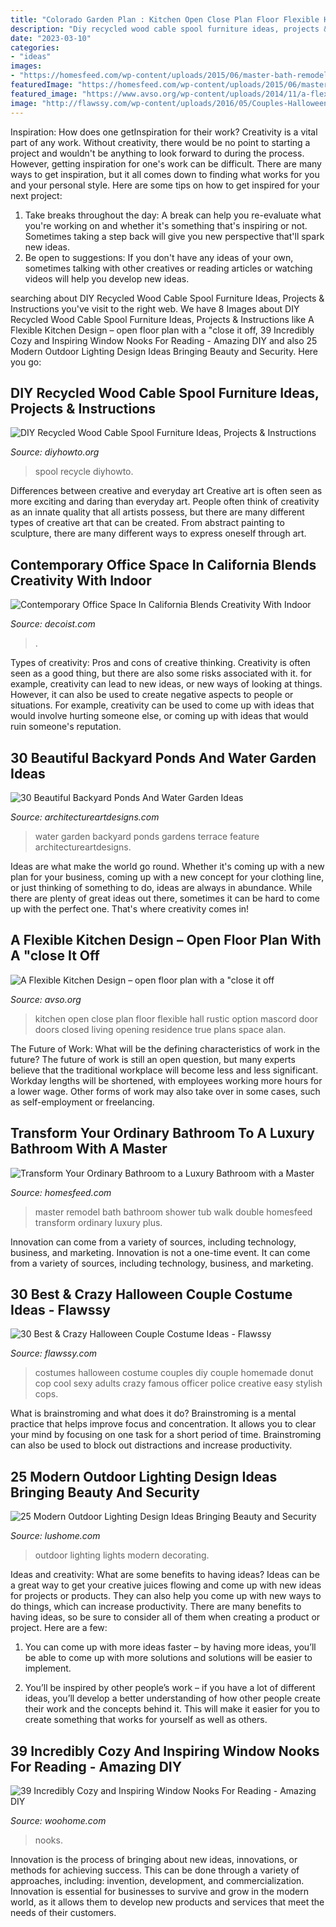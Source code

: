 ```yaml
---
title: "Colorado Garden Plan : Kitchen Open Close Plan Floor Flexible Hall Rustic Option Mascord Door Doors Closed Living Opening Residence True Plans Space Alan"
description: "Diy recycled wood cable spool furniture ideas, projects &amp; instructions"
date: "2023-03-10"
categories:
- "ideas"
images:
- "https://homesfeed.com/wp-content/uploads/2015/06/master-bath-remodel-with-glass-walk-in-shower-and-bath-tub-plus-modern-vanity-units-with-granites-and-double-sinks-and-large-mirrors-plus-natural-tiles.jpg"
featuredImage: "https://homesfeed.com/wp-content/uploads/2015/06/master-bath-remodel-with-glass-walk-in-shower-and-bath-tub-plus-modern-vanity-units-with-granites-and-double-sinks-and-large-mirrors-plus-natural-tiles.jpg"
featured_image: "https://www.avso.org/wp-content/uploads/2014/11/a-flexible-kitchen-design-open-floor-plan-with-a-close-it-off-option-1416302886.jpg"
image: "http://flawssy.com/wp-content/uploads/2016/05/Couples-Halloween-Costume-Ideas.jpg"
---
```



Inspiration: How does one getInspiration for their work?
Creativity is a vital part of any work. Without creativity, there would be no point to starting a project and wouldn't be anything to look forward to during the process. However, getting inspiration for one's work can be difficult. There are many ways to get inspiration, but it all comes down to finding what works for you and your personal style. Here are some tips on how to get inspired for your next project: 
1) Take breaks throughout the day: A break can help you re-evaluate what you're working on and whether it's something that's inspiring or not. Sometimes taking a step back will give you new perspective that'll spark new ideas. 
2) Be open to suggestions: If you don't have any ideas of your own, sometimes talking with other creatives or reading articles or watching videos will help you develop new ideas.

	

		
searching about DIY Recycled Wood Cable Spool Furniture Ideas, Projects &amp; Instructions you've visit to the right web. We have 8 Images about DIY Recycled Wood Cable Spool Furniture Ideas, Projects &amp; Instructions like A Flexible Kitchen Design – open floor plan with a &quot;close it off, 39 Incredibly Cozy and Inspiring Window Nooks For Reading - Amazing DIY and also 25 Modern Outdoor Lighting Design Ideas Bringing Beauty and Security. Here you go:
		
    
## DIY Recycled Wood Cable Spool Furniture Ideas, Projects &amp; Instructions

<img loading=lazy src="https://www.diyhowto.org/wp-content/uploads/DIYHowto-DIY-Wood-Wire-Spool-Recycle-Ideas-19.jpg" onerror="this.onerror=null;this.src='https://tse2.mm.bing.net/th?id=OIP.gJJ11aWQkaRGi4QjRHugpQHaRJ&amp;pid=15.1';" alt="DIY Recycled Wood Cable Spool Furniture Ideas, Projects &amp; Instructions">

_Source: diyhowto.org_

>spool recycle diyhowto. 

	

Differences between creative and everyday art
Creative art is often seen as more exciting and daring than everyday art. People often think of creativity as an innate quality that all artists possess, but there are many different types of creative art that can be created. From abstract painting to sculpture, there are many different ways to express oneself through art.

    
## Contemporary Office Space In California Blends Creativity With Indoor

<img loading=lazy src="https://cdn.decoist.com/wp-content/uploads/2013/06/california-office.jpg" onerror="this.onerror=null;this.src='https://tse2.mm.bing.net/th?id=OIP.YYEOeJzfZ-BvvwCO6ZpFPgHaLF&amp;pid=15.1';" alt="Contemporary Office Space In California Blends Creativity With Indoor">

_Source: decoist.com_

>. 

	

Types of creativity: Pros and cons of creative thinking.
Creativity is often seen as a good thing, but there are also some risks associated with it. for example, creativity can lead to new ideas, or new ways of looking at things. However, it can also be used to create negative aspects to people or situations. For example, creativity can be used to come up with ideas that would involve hurting someone else, or coming up with ideas that would ruin someone's reputation.

    
## 30 Beautiful Backyard Ponds And Water Garden Ideas

<img loading=lazy src="http://www.architectureartdesigns.com/wp-content/uploads/2013/04/Backyard-ArchitectureArtDesigns-31.jpg" onerror="this.onerror=null;this.src='https://tse4.mm.bing.net/th?id=OIP.iAF1w6XVdDXIKnw673YvjQHaK9&amp;pid=15.1';" alt="30 Beautiful Backyard Ponds And Water Garden Ideas">

_Source: architectureartdesigns.com_

>water garden backyard ponds gardens terrace feature architectureartdesigns. 

	

Ideas are what make the world go round. Whether it's coming up with a new plan for your business, coming up with a new concept for your clothing line, or just thinking of something to do, ideas are always in abundance. While there are plenty of great ideas out there, sometimes it can be hard to come up with the perfect one. That's where creativity comes in!

    
## A Flexible Kitchen Design – Open Floor Plan With A &quot;close It Off

<img loading=lazy src="https://www.avso.org/wp-content/uploads/2014/11/a-flexible-kitchen-design-open-floor-plan-with-a-close-it-off-option-1416302886.jpg" onerror="this.onerror=null;this.src='https://tse2.mm.bing.net/th?id=OIP.IBjqy0bUNHO9hhWFmtvGDAHaLH&amp;pid=15.1';" alt="A Flexible Kitchen Design – open floor plan with a &quot;close it off">

_Source: avso.org_

>kitchen open close plan floor flexible hall rustic option mascord door doors closed living opening residence true plans space alan. 

	

The Future of Work: What will be the defining characteristics of work in the future?
The future of work is still an open question, but many experts believe that the traditional workplace will become less and less significant. Workday lengths will be shortened, with employees working more hours for a lower wage. Other forms of work may also take over in some cases, such as self-employment or freelancing.

    
## Transform Your Ordinary Bathroom To A Luxury Bathroom With A Master

<img loading=lazy src="https://homesfeed.com/wp-content/uploads/2015/06/master-bath-remodel-with-glass-walk-in-shower-and-bath-tub-plus-modern-vanity-units-with-granites-and-double-sinks-and-large-mirrors-plus-natural-tiles.jpg" onerror="this.onerror=null;this.src='https://tse4.mm.bing.net/th?id=OIP.Bn35fCaCq8DZUHKu6pwSwwHaFG&amp;pid=15.1';" alt="Transform Your Ordinary Bathroom to a Luxury Bathroom with a Master">

_Source: homesfeed.com_

>master remodel bath bathroom shower tub walk double homesfeed transform ordinary luxury plus. 

	

Innovation can come from a variety of sources, including technology, business, and marketing.
Innovation is not a one-time event. It can come from a variety of sources, including technology, business, and marketing.

    
## 30 Best &amp; Crazy Halloween Couple Costume Ideas - Flawssy

<img loading=lazy src="http://flawssy.com/wp-content/uploads/2016/05/Couples-Halloween-Costume-Ideas.jpg" onerror="this.onerror=null;this.src='https://tse3.mm.bing.net/th?id=OIP.mCGea-uqgYsZRe6nRB-6aAHaJ4&amp;pid=15.1';" alt="30 Best &amp; Crazy Halloween Couple Costume Ideas - Flawssy">

_Source: flawssy.com_

>costumes halloween costume couples diy couple homemade donut cop cool sexy adults crazy famous officer police creative easy stylish cops. 

	

What is brainstroming and what does it do?
Brainstroming is a mental practice that helps improve focus and concentration. It allows you to clear your mind by focusing on one task for a short period of time. Brainstroming can also be used to block out distractions and increase productivity.

    
## 25 Modern Outdoor Lighting Design Ideas Bringing Beauty And Security

<img loading=lazy src="https://www.lushome.com/wp-content/uploads/2015/06/modern-outdoor-lights-home-decorating-ideas-23.jpg" onerror="this.onerror=null;this.src='https://tse4.mm.bing.net/th?id=OIP.Poalf8JQGkeVUZ4jt5amDgHaJt&amp;pid=15.1';" alt="25 Modern Outdoor Lighting Design Ideas Bringing Beauty and Security">

_Source: lushome.com_

>outdoor lighting lights modern decorating. 

	

Ideas and creativity: What are some benefits to having ideas?
Ideas can be a great way to get your creative juices flowing and come up with new ideas for projects or products. They can also help you come up with new ways to do things, which can increase productivity. There are many benefits to having ideas, so be sure to consider all of them when creating a product or project. Here are a few: 
1. You can come up with more ideas faster – by having more ideas, you’ll be able to come up with more solutions and solutions will be easier to implement.

2. You’ll be inspired by other people’s work – if you have a lot of different ideas, you’ll develop a better understanding of how other people create their work and the concepts behind it. This will make it easier for you to create something that works for yourself as well as others.

    
## 39 Incredibly Cozy And Inspiring Window Nooks For Reading - Amazing DIY

<img loading=lazy src="https://www.woohome.com/wp-content/uploads/2013/10/Inspiring-Window-Reading-Nook-29-2.jpg" onerror="this.onerror=null;this.src='https://tse3.mm.bing.net/th?id=OIP.fUu10fHhqW_6_9e9OT0i9wHaLH&amp;pid=15.1';" alt="39 Incredibly Cozy and Inspiring Window Nooks For Reading - Amazing DIY">

_Source: woohome.com_

>nooks. 

	

Innovation is the process of bringing about new ideas, innovations, or methods for achieving success. This can be done through a variety of approaches, including: invention, development, and commercialization. Innovation is essential for businesses to survive and grow in the modern world, as it allows them to develop new products and services that meet the needs of their customers.

